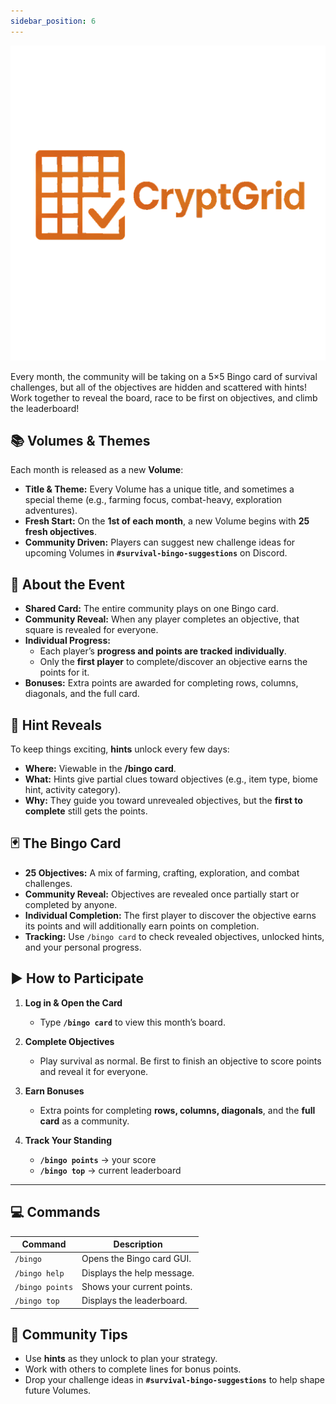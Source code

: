 ```yaml
---
sidebar_position: 6
---
```


![cryptgrid logo](./img/cryptgrid-logo.png)

Every month, the community will be taking on a 5×5 Bingo card of survival challenges, but all of the objectives are hidden and scattered with hints! Work together to reveal the board, race to be first on objectives, and climb the leaderboard!

## 📚 Volumes & Themes

Each month is released as a new **Volume**:

* **Title & Theme:** Every Volume has a unique title, and sometimes a special theme (e.g., farming focus, combat-heavy, exploration adventures).
* **Fresh Start:** On the **1st of each month**, a new Volume begins with **25 fresh objectives**.
* **Community Driven:** Players can suggest new challenge ideas for upcoming Volumes in **`#survival-bingo-suggestions`** on Discord.

## 📅 About the Event

* **Shared Card:** The entire community plays on one Bingo card.
* **Community Reveal:** When any player completes an objective, that square is revealed for everyone.
* **Individual Progress:**
  * Each player’s **progress and points are tracked individually**.
  * Only the **first player** to complete/discover an objective earns the points for it.
* **Bonuses:** Extra points are awarded for completing rows, columns, diagonals, and the full card.

## 🧩 Hint Reveals

To keep things exciting, **hints** unlock every few days:

* **Where:** Viewable in the **/bingo card**.
* **What:** Hints give partial clues toward objectives (e.g., item type, biome hint, activity category).
* **Why:** They guide you toward unrevealed objectives, but the **first to complete** still gets the points.

## 🃏 The Bingo Card

* **25 Objectives:** A mix of farming, crafting, exploration, and combat challenges.
* **Community Reveal:** Objectives are revealed once partially start or completed by anyone.
* **Individual Completion:** The first player to discover the objective earns its points and will additionally earn points on completion.
* **Tracking:** Use `/bingo card` to check revealed objectives, unlocked hints, and your personal progress.

## ▶️ How to Participate

1. **Log in & Open the Card**

   * Type **`/bingo card`** to view this month’s board.

2. **Complete Objectives**

   * Play survival as normal. Be first to finish an objective to score points and reveal it for everyone.

3. **Earn Bonuses**

   * Extra points for completing **rows, columns, diagonals**, and the **full card** as a community.

4. **Track Your Standing**

   * **`/bingo points`** → your score
   * **`/bingo top`** → current leaderboard

---

## 💻 Commands

| Command         | Description                |
| --------------- | -------------------------- |
| `/bingo`        | Opens the Bingo card GUI.  |
| `/bingo help`   | Displays the help message. |
| `/bingo points` | Shows your current points. |
| `/bingo top`    | Displays the leaderboard.  |


## 🚀 Community Tips

* Use **hints** as they unlock to plan your strategy.
* Work with others to complete lines for bonus points.
* Drop your challenge ideas in **`#survival-bingo-suggestions`** to help shape future Volumes.